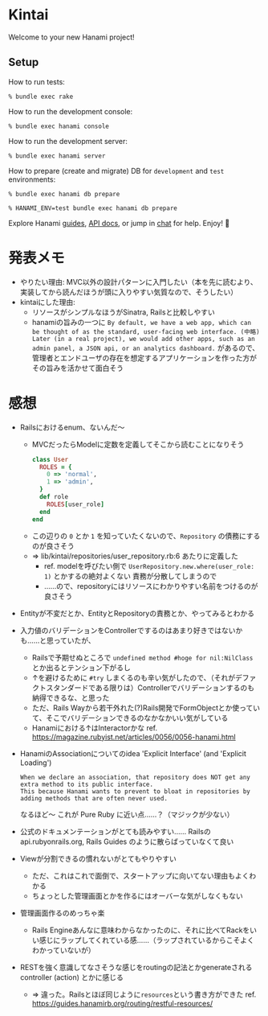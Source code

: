 # Kintai

Welcome to your new Hanami project!

## Setup

How to run tests:

```
% bundle exec rake
```

How to run the development console:

```
% bundle exec hanami console
```

How to run the development server:

```
% bundle exec hanami server
```

How to prepare (create and migrate) DB for `development` and `test` environments:

```
% bundle exec hanami db prepare

% HANAMI_ENV=test bundle exec hanami db prepare
```

Explore Hanami [guides](http://hanamirb.org/guides/), [API docs](http://docs.hanamirb.org/1.3.1/), or jump in [chat](http://chat.hanamirb.org) for help. Enjoy! 🌸


# 発表メモ
- やりたい理由: MVC以外の設計パターンに入門したい（本を先に読むより、実装してから読んだほうが頭に入りやすい気質なので、そうしたい）
- kintaiにした理由:
  - リソースがシンプルなほうがSinatra, Railsと比較しやすい
  - hanamiの旨みの一つに `By default, we have a web app, which can be thought of as the standard, user-facing web interface. (中略) Later (in a real project), we would add other apps, such as an admin panel, a JSON api, or an analytics dashboard.` があるので、管理者とエンドユーザの存在を想定するアプリケーションを作った方がその旨みを活かせて面白そう
  
# 感想
- Railsにおけるenum、ないんだ〜
  - MVCだったらModelに定数を定義してそこから読むことになりそう
    ```ruby
    class User
      ROLES = {
        0 => 'normal',
        1 => 'admin',
      }
      def role
        ROLES[user_role]
      end
    end
    ```
  - この辺りの `0` とか `1` を知っていたくないので、`Repository` の債務にするのが良さそう
  - => lib/kintai/repositories/user_repository.rb:6 あたりに定義した
    - ref. modelを呼びたい側で `UserRepository.new.where(user_role: 1)` とかするの絶対よくない 責務が分散してしまうので
    - ……ので、repositoryにはリソースにわかりやすい名前をつけるのが良さそう

- Entityが不変だとか、EntityとRepositoryの責務とか、やってみるとわかる
- 入力値のバリデーションをControllerでするのはあまり好きではないかも……と思っていたが、
  - Railsで予期せぬところで `undefined method #hoge for nil:NilClass` とか出るとテンション下がるし
  - ↑を避けるために `#try` しまくるのも辛い気がしたので、（それがデファクトスタンダードである限りは）Controllerでバリデーションするのも納得できるな、と思った
  - ただ、Rails Wayから若干外れた(?)Rails開発でFormObjectとか使っていて、そこでバリデーションできるのなかなかいい気がしている
  - Hanamiにおける↑はInteractorかな ref. https://magazine.rubyist.net/articles/0056/0056-hanami.html
  
- HanamiのAssociationについてのidea 'Explicit Interface' (and 'Explicit Loading')
  ```
  When we declare an association, that repository does NOT get any extra method to its public interface.
  This because Hanami wants to prevent to bloat in repositories by adding methods that are often never used.
  ```
  なるほど〜 これが Pure Ruby に近い点……？（マジックが少ない）
  
- 公式のドキュメンテーションがとても読みやすい…… Railsの api.rubyonrails.org, Rails Guides のように散らばっていなくて良い

- Viewが分割できるの慣れないがとてもやりやすい
  - ただ、これはこれで面倒で、スタートアップに向いてない理由もよくわかる
  - ちょっとした管理画面とかを作るにはオーバーな気がしなくもない
  
- 管理画面作るのめっちゃ楽
  - Rails Engineあんなに意味わからなかったのに、それに比べてRackをいい感じにラップしてくれている感……（ラップされているからこそよくわかっていないが）
  
- RESTを強く意識してなさそうな感じをroutingの記法とかgenerateされるcontroller (action) とかに感じる
  - => 違った。Railsとほぼ同じように`resources`という書き方ができた ref. https://guides.hanamirb.org/routing/restful-resources/
